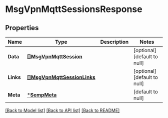 # MsgVpnMqttSessionsResponse

## Properties
Name | Type | Description | Notes
------------ | ------------- | ------------- | -------------
**Data** | [**[]MsgVpnMqttSession**](MsgVpnMqttSession.md) |  | [optional] [default to null]
**Links** | [**[]MsgVpnMqttSessionLinks**](MsgVpnMqttSessionLinks.md) |  | [optional] [default to null]
**Meta** | [***SempMeta**](SempMeta.md) |  | [default to null]

[[Back to Model list]](../README.md#documentation-for-models) [[Back to API list]](../README.md#documentation-for-api-endpoints) [[Back to README]](../README.md)

